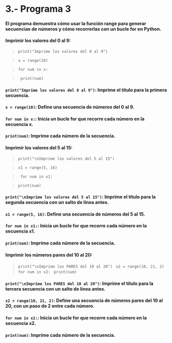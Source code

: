 # 3.- Programa 3
#### El programa demuestra cómo usar la función range para generar secuencias de números y cómo recorrerlas con un bucle for en Python.
#### Imprimir los valores del 0 al 9:
> ```print("Imprime los valores del 0 al 9")```

> ```x = range(10)```

> ```for num in x:```

>``` print(num)```

#### ```print("Imprime los valores del 0 al 9")```: Imprime el título para la primera secuencia.
#### ```x = range(10)```: Define una secuencia de números del 0 al 9.
#### ```for num in x:```: Inicia un bucle for que recorre cada número en la secuencia x.
#### ```print(num)```: Imprime cada número de la secuencia.
#### Imprimir los valores del 5 al 15:
> ```print("\nImprime los valores del 5 al 15")```

> ```x1 = range(5, 16)```

> ``` for num in x1:``` 

>  ```print(num)```

#### ```print("\nImprime los valores del 5 al 15")```: Imprime el título para la segunda secuencia con un salto de línea antes.
#### ```x1 = range(5, 16)```: Define una secuencia de números del 5 al 15.
#### ```for num in x1:```: Inicia un bucle for que recorre cada número en la secuencia x1.
#### ```print(num)```: Imprime cada número de la secuencia.
#### Imprimir los números pares del 10 al 20:
> ```print("\nImprime los PARES del 10 al 20")```
>``` x2 = range(10, 21, 2)```
> ```for num in x2:```
> ``` print(num)```

#### ```print("\nImprime los PARES del 10 al 20")```: Imprime el título para la tercera secuencia con un salto de línea antes.
#### ```x2 = range(10, 21, 2)```: Define una secuencia de números pares del 10 al 20, con un paso de 2 entre cada número.
#### ```for num in x2:```: Inicia un bucle for que recorre cada número en la secuencia x2.
#### ```print(num)```: Imprime cada número de la secuencia.
